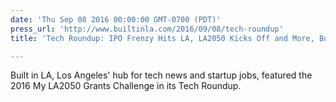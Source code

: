 ```yaml
---
date: 'Thu Sep 08 2016 00:00:00 GMT-0700 (PDT)'
press_url: 'http://www.builtinla.com/2016/09/08/tech-roundup'
title: 'Tech Roundup: IPO Frenzy Hits LA, LA2050 Kicks Off and More, Built in LA'

---
```


Built in LA, Los Angeles' hub for tech news and startup jobs, featured the 2016 My LA2050 Grants Challenge in its Tech Roundup.
